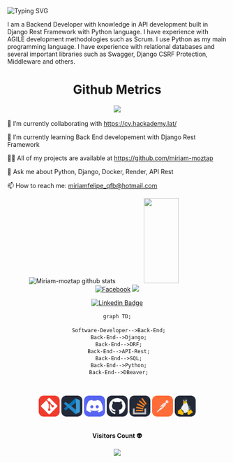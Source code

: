  ![Typing SVG](https://readme-typing-svg.herokuapp.com/?color=02D9F7FF&size=35&center=true&vCenter=true&width=1000&lines=Hello;Welcome+to+my+profile!)
 
 <t----------------------------------------------------------------------------------------------------------------------------------------------------->
  
I am a Backend Developer with knowledge in API development built in Django Rest Framework with Python language. I have experience with AGILE development methodologies such as Scrum. I use Python as my main programming language. I have experience with relational databases and several important libraries such as Swagger, Django CSRF Protection, Middleware and others.

 <t----------------------------------------------------------------------------------------------------------------------------------------------------->

 
 <h1 align="center">Github Metrics </h1><p align="center">
<img width="725em" src="https://github-profile-summary-cards.vercel.app/api/cards/profile-details?username=miriam-moztap&theme=github_dark" />
</p>
   
 <t----------------------------------------------------------------------------------------------------------------------------------------------------->

  
🔭 I’m currently collaborating with https://cv.hackademy.lat/

🌱 I’m currently learning Back End developement with Django Rest Framework

👨‍💻 All of my projects are available at https://github.com/miriam-moztap

💬 Ask me about Python, Django, Docker, Render, API Rest 

📫 How to reach me: miriamfelipe_qfb@hotmail.com
   
  
<t----------------------------------------------------------------------------------------------------------------------------------------------------->
 
   <div align="center">  
  <img width="40%" height="195px" src="https://github-readme-stats.vercel.app/api?username=miriam-moztap&show_icons=true&count_private=true&hide_border=true&title_color=02D9F7FF&icon_color=02D9F7FF&text_color=c9d1d9&bg_color=0d1117" alt="Miriam-moztap github stats" /> 
  
  <img width="40%" height="195px" src="https://github-readme-stats.vercel.app/api/top-langs/?username=miriam-moztap&layout=compact&hide_border=true&title_color=02D9F7FF&text_color=02D9F7FF&bg_color=0d1117" />
</div> 
   
 <t-----------------------------------------------------------------------------------------------------------------------------------------------------> 
  
<div align="center">
<a href="https://facebook.com/👽" target="_blank"><img alt="Facebook" src="https://img.shields.io/badge/facebook-%231DA1F2.svg?&style=for-the-badge&logo=facebook&logoColor=white"/></a>
<a href="https://www.instagram.com/👽/" target="_blank"><img src="https://img.shields.io/badge/-Instagram-%23E4405F?style=for-the-badge&logo=instagram&logoColor=white"</a> 

[![Linkedin Badge](https://img.shields.io/badge/linkedin-%230077B5.svg?&style=for-the-badge&logo=linkedin&logoColor=white)](https://www.linkedin.com/in/miriam-felipe-46b55a124/)


 <t-----------------------------------------------------------------------------------------------------------------------------------------------------> 
   
 
   ```mermaid
graph TD;
    
    Software-Developer-->Back-End;
    Back-End-->Django;
    Back-End-->DRF;
    Back-End-->API-Rest;
    Back-End-->SQL;
    Back-End-->Python;
    Back-End-->DBeaver;
   
    
   ```
   
 <t----------------------------------------------------------------------------------------------------------------------------------------------------->   
   
<img src="https://github.com/tandpfun/skill-icons/blob/main/icons/Git.svg" width="48" title="Git">   
<img src="https://github.com/tandpfun/skill-icons/blob/main/icons/VSCode-Dark.svg" width="48" title="Vscode">   
<img src="https://github.com/tandpfun/skill-icons/blob/main/icons/Discord.svg" width="48" title="Discord">   
<img src="https://github.com/tandpfun/skill-icons/blob/main/icons/Github-Dark.svg" width="48" title="Github">   
<img src="https://github.com/tandpfun/skill-icons/blob/main/icons/StackOverflow-Dark.svg" width="48" title="StackOverFlow">   
<img src="https://github.com/tandpfun/skill-icons/blob/main/icons/Postman.svg" width="48" title="Postman">   
<img src="https://github.com/tandpfun/skill-icons/blob/main/icons/Linux-Dark.svg" width="48" title="Linux"> 
  
 <t----------------------------------------------------------------------------------------------------------------------------------------------------->     
   
   
   <div align="center">
<br><p align="centre"><b>Visitors Count 👽 </b></p>  
<p align="center"><img align="center" src="https://profile-counter.glitch.me/{miriam-moztap}/count.svg" /></p> 
<br>
</div>
  
 
